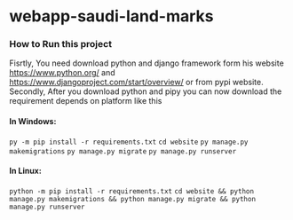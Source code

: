 # webapp-saudi-land-marks


### How to Run this project
Fisrtly, You need download python and django framework form his website https://www.python.org/ and https://www.djangoproject.com/start/overview/  or from pypi website.
Secondly, After you download python and pipy you can now download the requirement depends on platform like this

#### In Windows:
```py -m pip install -r requirements.txt```
```cd website```
```py manage.py makemigrations```
```py manage.py migrate```
```py manage.py runserver```

#### In Linux:
```python -m pip install -r requirements.txt```
```cd website && python manage.py makemigrations && python manage.py migrate && python manage.py runserver```
